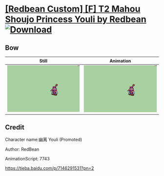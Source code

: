 # [\[Redbean Custom\] \[F\] T2 Mahou Shoujo Princess Youli by Redbean](./) [![Download](https://img.shields.io/badge/Download--red?style=social&logo=github)](https://minhaskamal.github.io/DownGit/#/home?url=https://github.com/Klokinator/FE-Repo/tree/main/Battle%20Animations%2FLords%20-%20Vanilla%20and%20Custom%2F%5BRedbean%20Custom%5D%20%5BF%5D%20T2%20Mahou%20Shoujo%20Princess%20Youli%20by%20Redbean%2F5.%20Bow%20(CriticalRain))

## Bow

| Still | Animation |
| :---: | :-------: |
| ![Bow still](./Bow_000.png) | ![Bow](./Bow.gif) |

## Credit

Character name:幽离 Youli (Promoted)

Author: RedBean

AnimationScript: 7743

https://tieba.baidu.com/p/7146291531?pn=2

